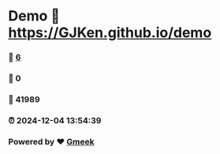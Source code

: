 # Demo :link: https://GJKen.github.io/demo 
### :page_facing_up: [6](https://GJKen.github.io/demo/tag.html) 
### :speech_balloon: 0 
### :hibiscus: 41989 
### :alarm_clock: 2024-12-04 13:54:39 
### Powered by :heart: [Gmeek](https://github.com/Meekdai/Gmeek)
